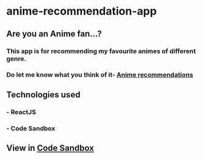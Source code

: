 # anime-recommendation-app
## Are you an Anime fan...? 
### This app is for recommending my favourite animes of different genre.
### Do let me know what you think of it- [Anime recommendations](https://f0nm2.csb.app/)

## Technologies used
### - ReactJS
### - Code Sandbox
## View in [Code Sandbox](https://github.com/puneetsingh99/anime-recommendation-app)


